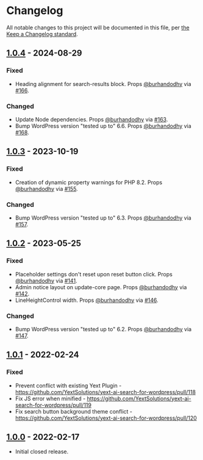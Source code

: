# Changelog

All notable changes to this project will be documented in this file, per [the Keep a Changelog standard](http://keepachangelog.com/).

## [1.0.4] - 2024-08-29

### Fixed
- Heading alignment for search-results block. Props [@burhandodhy](https://github.com/burhandodhy) via [#166](https://github.com/YextSolutions/yext-ai-search-for-wordpress/pull/166).

### Changed
- Update Node dependencies. Props [@burhandodhy](https://github.com/burhandodhy) via [#163](https://github.com/YextSolutions/yext-ai-search-for-wordpress/pull/163).
- Bump WordPress version "tested up to" 6.6. Props [@burhandodhy](https://github.com/burhandodhy) via [#168](https://github.com/YextSolutions/yext-ai-search-for-wordpress/pull/168).

## [1.0.3] - 2023-10-19

### Fixed
- Creation of dynamic property warnings for PHP 8.2. Props [@burhandodhy](https://github.com/burhandodhy) via [#155](https://github.com/YextSolutions/yext-ai-search-for-wordpress/pull/155).

### Changed
- Bump WordPress version "tested up to" 6.3. Props [@burhandodhy](https://github.com/burhandodhy) via [#157](https://github.com/YextSolutions/yext-ai-search-for-wordpress/pull/157).

## [1.0.2] - 2023-05-25

### Fixed
- Placeholder settings don't reset upon reset button click. Props [@burhandodhy](https://github.com/burhandodhy) via [#141](https://github.com/YextSolutions/yext-ai-search-for-wordpress/pull/141).
- Admin notice layout on update-core page. Props [@burhandodhy](https://github.com/burhandodhy) via [#142](https://github.com/YextSolutions/yext-ai-search-for-wordpress/pull/142).
- LineHeightControl width. Props [@burhandodhy](https://github.com/burhandodhy) via [#146](https://github.com/YextSolutions/yext-ai-search-for-wordpress/pull/146).

### Changed
- Bump WordPress version "tested up to" 6.2. Props [@burhandodhy](https://github.com/burhandodhy) via [#147](https://github.com/YextSolutions/yext-ai-search-for-wordpress/pull/147).

## [1.0.1] - 2022-02-24

### Fixed
- Prevent conflict with existing Yext Plugin - https://github.com/YextSolutions/yext-ai-search-for-wordpress/pull/118
- Fix JS error when minified - https://github.com/YextSolutions/yext-ai-search-for-wordpress/pull/119
- Fix search button background theme conflict - https://github.com/YextSolutions/yext-ai-search-for-wordpress/pull/120

## [1.0.0] - 2022-02-17
- Initial closed release.

[Unreleased]: https://github.com/YextSolutions/yext-ai-search-for-wordpress/compare/trunk...develop
[1.0.4]: https://github.com/YextSolutions/yext-ai-search-for-wordpress/compare/1.0.3...1.0.4
[1.0.3]: https://github.com/YextSolutions/yext-ai-search-for-wordpress/compare/1.0.2...1.0.3
[1.0.2]: https://github.com/YextSolutions/yext-ai-search-for-wordpress/compare/1.0.1...1.0.2
[1.0.1]: https://github.com/YextSolutions/yext-ai-search-for-wordpress/compare/1.0.0...1.0.1
[1.0.0]: https://github.com/YextSolutions/yext-ai-search-for-wordpress/releases/tag/1.0.0

